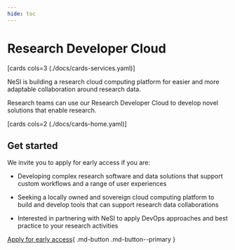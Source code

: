 ```yaml
---
hide: toc
---
```


# Research Developer Cloud

[cards cols=3 (./docs/cards-services.yaml)]

NeSI is building a research cloud computing platform for easier and more adaptable collaboration around research data.

Research teams can use our Research Developer Cloud to develop novel solutions that enable research.

[cards cols=2 (./docs/cards-home.yaml)]

## Get started

We invite you to apply for early access if you are:

- Developing complex research software and data solutions that support custom workflows and a range of user experiences
 
- Seeking a locally owned and sovereign cloud computing platform to build and develop tools that can support research data collaborations 
 
- Interested in partnering with NeSI to apply DevOps approaches and best practice to your research activities

[Apply for early access](https://docs.google.com/forms/d/e/1FAIpQLScYsLxe1HswOW9DFUNuhyTcYhdWY7-SZqTF3RpeBpFcyNdhUA/viewform){ .md-button .md-button--primary }
